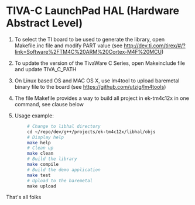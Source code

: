 # TIVA-C LaunchPad HAL (Hardware Abstract Level)

1. To select the TI board to be used to generate the library, open Makefile.inc file and modify PART value (see http://dev.ti.com/tirex/#/?link=Software%2FTM4C%20ARM%20Cortex-M4F%20MCU)

2. To update the version of the TivaWare C Series, open Makeinclude file and update TIVA_C_PATH

3. On Linux based OS and MAC OS X, use lm4tool to upload baremetal binary file to the board (see https://github.com/utzig/lm4tools)

4. The file Makefile provides a way to build all project in ek-tm4c12x in one command, see clause below

5. Usage example:

```bash
        # Change to libhal directory    
        cd ~/repo/dev/g++/projects/ek-tm4c12x/libhal/objs
        # Display help 
        make help
        # Clean up
        make clean
        # Build the library
        make compile
        # Build the demo application
        make test
        # Upload to the baremetal
        make upload
```

That's all folks
